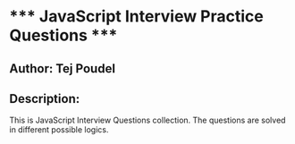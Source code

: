 # *** JavaScript Interview Practice Questions ***
## Author: Tej Poudel

## Description:
This is JavaScript Interview Questions collection. The questions are solved in different possible logics. 